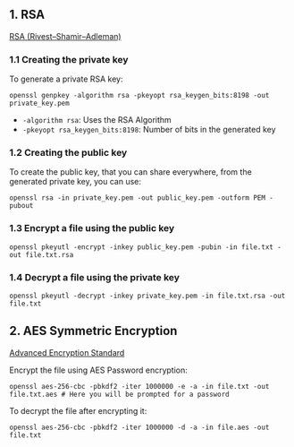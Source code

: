 ## 1. RSA

[RSA (Rivest–Shamir–Adleman)](https://en.wikipedia.org/wiki/RSA_(cryptosystem))

### 1.1 Creating the private key
To generate a private RSA key:
```shell
openssl genpkey -algorithm rsa -pkeyopt rsa_keygen_bits:8198 -out private_key.pem
```
- `-algorithm rsa`: Uses the RSA Algorithm
- `-pkeyopt rsa_keygen_bits:8198`: Number of bits in the generated key


### 1.2 Creating the public key
To create the public key, that you can share everywhere, from the generated private key, you can use:
```shell
openssl rsa -in private_key.pem -out public_key.pem -outform PEM -pubout
```

### 1.3 Encrypt a file using the public key

```shell
openssl pkeyutl -encrypt -inkey public_key.pem -pubin -in file.txt -out file.txt.rsa
```

### 1.4 Decrypt a file using the private key
```shell
openssl pkeyutl -decrypt -inkey private_key.pem -in file.txt.rsa -out file.txt
```

## 2. AES Symmetric Encryption

[Advanced Encryption Standard](https://en.wikipedia.org/wiki/Advanced_Encryption_Standard)

Encrypt the file using AES Password encryption:
```shell
openssl aes-256-cbc -pbkdf2 -iter 1000000 -e -a -in file.txt -out file.txt.aes # Here you will be prompted for a password
```

To decrypt the file after encrypting it:
```shell
openssl aes-256-cbc -pbkdf2 -iter 1000000 -d -a -in file.aes -out file.txt
```
